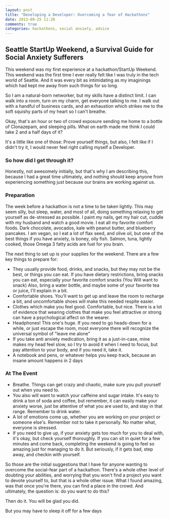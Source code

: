 ```yaml
---
layout: post
title: "Developing a Developer: Overcoming a fear of Hackathons"
date: 2013-09-25 11:20
comments: true
categories: hackathons, social anxiety, advice
---
```

<body>
<h2>Seattle StartUp Weekend, a Survival Guide for Social Anxiety Sufferers</h2>

<p>This weekend was my first experience at a hackathon/StartUp Weekend. This weekend was the first time I ever really felt like I was truly in the tech world of Seattle. And it was every bit as intimidating as my imaginings which had kept me away from such things for so long.</p>
<p>So I am a natural-born networker, but my skills have a distinct limit. I can walk into a room, turn on my charm, get everyone talking to me. I walk out with a handful of business cards, and an exhaustion which strikes me to the soft squishy parts of my heart so I can't breathe. </p>
<p>Okay, that's an hour or two of crowd exposure sending me home to a bottle of Clonazepam, and sleeping pills. What on earth made me think I could take 2 and a half days of it?</p>
<p>It's a little like one of those: Prove yourself things, but also, I felt like if I didn't try it, I would never feel right calling myself a Developer.</p>
<h3>So how did I get through it?</h3>
<p>Honestly, not awesomely initially, but that's why I am describing this, because I had a great time ultimately, and nothing should keep anyone from experiencing something just because our brains are working against us.</p>
<h3>Preparation</h3>
<p>The week before a hackathon is not a time to be taken lightly. This may seem silly, but sleep, water, and most of all, doing something relaxing to get yourself as de-stressed as possible. I paint my nails, get my hair cut, cuddle with my husband and watch a good movie. I eat all my favorite comfort foods. Dark chocolate, avocados, kale with peanut butter, and blueberry pancakes. I am vegan, so I eat a lot of flax seed, and olive oil, but one of the best things if you have anxiety, is boney, oily fish. Salmon, tuna, lightly cooked, those Omega 3 fatty acids are fuel for you brain.</p>
<p>The next thing to set up is your supplies for the weekend. There are a few key things to prepare for:</p>
<ul>
<li>They usually provide food, drinks, and snacks, but they may not be the best, or things you can eat. If you have dietary restrictions, bring snacks you can eat, especially your favorite comfort snacks (You Will want to snack) Also, bring a water bottle, and maybe some of your favorite tea or juice, I'll explain in a bit.</li>
<li>Comfortable shoes. You'll want to get up and leave the room to recharge a bit, and uncomfortable shoes will make this needed respite easier.</li>
<li>Clothes which make you feel good. Comfortable, but nice. There is a lot of evidence that wearing clothes that make you feel attractive or strong can have a psychological affect on the wearer.</li>
<li>Headphones! This one's huge. If you need to go heads-down for a while, or just escape the room, most everyone there will recognize the universal symbol of "leave me alone"</li>
<li>If you take anti anxiety medication, bring it as a just-in-case, mine makes my head feel slow, so I try to avoid it when I need to focus, but pay attention to your body, and if you need it, take it.</li>
<li>A notebook and pens, or whatever helps you keep track, because an insane amount happens in 2 days</li>
</ul>
<h3>At The Event</h3>
<ul>
<li>Breathe. Things can get crazy and chaotic, make sure you pull yourself out when you need to.</li>
<li>You also will want to watch your caffeine and sugar intake. It's easy to drink a ton of soda and coffee, but remember, it can easily make your anxiety worse, just be attentive of what you are used to, and stay in that range. Remember to drink water.</li>
<li>A lot of emotions come up, whether you are working on your project or someone else's. Remember not to take it personally. No matter what, everyone is stressed.</li>
<li>If you need to give up, if your anxiety gets too much for you to deal with, it's okay, but check yourself thoroughly. If you can sit in quiet for a few minutes and come back, completing the weekend is going to feel so amazing just for managing to do it. But seriously, if it gets bad, step away, and checkin with yourself.</li>
</ul>
<p>So those are the initial suggestions that I have for anyone wanting to overcome the social-fear part of a hackathon. There's a whole other level of doubting your abilities, and worrying that you won't find a project you want to devote yourself to, but that is a whole other issue. What I found amazing, was that once you're there, you can find a place in the crowd. And ultimately, the question is: do you want to do this?</p>
<p>Then do it. You will be glad you did.</p>
<p>But you may have to sleep it off for a few days</p>
</body>
<script type="text/javascript">
<div id="disqus_thread"></div>
    <script type="text/javascript">
        var disqus_shortname = 'anatomyofaprogrammer';

        /* * * DON'T EDIT BELOW THIS LINE * * */
        (function() {
            var dsq = document.createElement('script'); dsq.type = 'text/javascript'; dsq.async = true;
            dsq.src = '//' + disqus_shortname + '.disqus.com/embed.js';
            (document.getElementsByTagName('head')[0] || document.getElementsByTagName('body')[0]).appendChild(dsq);
        })();
    </script>

<noscript>Please enable JavaScript to view the <a href="http://disqus.com/?ref_noscript">comments powered by Disqus.</a></noscript>




